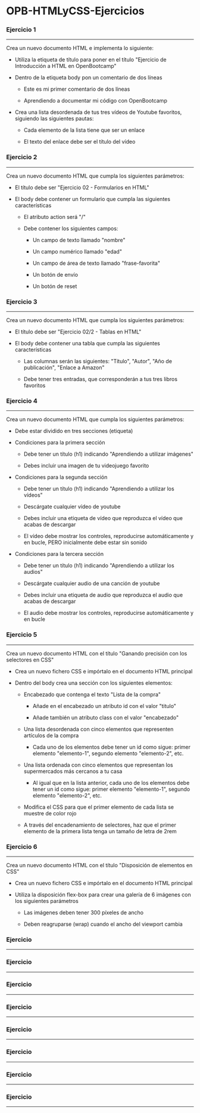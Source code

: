 # OPB-HTMLyCSS-Ejercicios

### Ejercicio 1
---

Crea un nuevo documento HTML e implementa lo siguiente:

- Utiliza la etiqueta de título para poner en el título "Ejercicio de Introducción a HTML en OpenBootcamp"

- Dentro de la etiqueta body pon un comentario de dos líneas

    - Este es mi primer comentario de dos líneas

    - Aprendiendo a documentar mi código con OpenBootcamp

- Crea una lista desordenada de tus tres vídeos de Youtube favoritos, siguiendo las siguientes pautas:

    - Cada elemento de la lista tiene que ser un enlace

    - El texto del enlace debe ser el título del vídeo


### Ejercicio 2
---
Crea un nuevo documento HTML que cumpla los siguientes parámetros:

- El título debe ser "Ejercicio 02 - Formularios en HTML"

- El body debe contener un formulario que cumpla las siguientes características

    - El atributo action será "/"

    - Debe contener los siguientes campos:

        - Un campo de texto llamado "nombre"

        - Un campo numérico llamado "edad"

        - Un campo de área de texto llamado "frase-favorita"

        - Un botón de envío

        - Un botón de reset

### Ejercicio 3
---
Crea un nuevo documento HTML que cumpla los siguientes parámetros:

- El título debe ser "Ejercicio 02/2 - Tablas en HTML"

- El body debe contener una tabla que cumpla las siguientes características

    - Las columnas serán las siguientes: "Título", "Autor", "Año de publicación", "Enlace a Amazon"

    - Debe tener tres entradas, que corresponderán a tus tres libros favoritos

### Ejercicio 4
---
Crea un nuevo documento HTML que cumpla los siguientes parámetros:

- Debe estar dividido en tres secciones (etiqueta)

- Condiciones para la primera sección

    - Debe tener un título (h1) indicando "Aprendiendo a utilizar imágenes"

    - Debes incluir una imagen de tu videojuego favorito

- Condiciones para la segunda sección

    - Debe tener un título (h1) indicando "Aprendiendo a utilizar los vídeos"

    - Descárgate cualquier vídeo de youtube

    - Debes incluir una etiqueta de vídeo que reproduzca el vídeo que acabas de descargar

    - El vídeo debe mostrar los controles, reproducirse automáticamente y en bucle, PERO inicialmente debe estar sin sonido

- Condiciones para la tercera sección

    - Debe tener un título (h1) indicando "Aprendiendo a utilizar los audios"

    - Descárgate cualquier audio de una canción de youtube

    - Debes incluir una etiqueta de audio que reproduzca el audio que acabas de descargar

    - El audio debe mostrar los controles, reproducirse automáticamente y en bucle

### Ejercicio 5
---
Crea un nuevo documento HTML con el título "Ganando precisión con los selectores en CSS"

- Crea un nuevo fichero CSS e impórtalo en el documento HTML principal

- Dentro del body crea una sección con los siguientes elementos:

    - Encabezado que contenga el texto "Lista de la compra"

        - Añade en el encabezado un atributo id con el valor "titulo"

        - Añade también un atributo class con el valor "encabezado"

    - Una lista desordenada con cinco elementos que representen artículos de la compra

        - Cada uno de los elementos debe tener un id como sigue: primer elemento "elemento-1", segundo elemento "elemento-2", etc.

    - Una lista ordenada con cinco elementos que representan los supermercados más cercanos a tu casa

        - Al igual que en la lista anterior, cada uno de los elementos debe tener un id como sigue: primer elemento "elemento-1", segundo elemento "elemento-2", etc.

    - Modifica el CSS para que el primer elemento de cada lista se muestre de color rojo

    - A través del encadenamiento de selectores, haz que el primer elemento de la primera lista tenga un tamaño de letra de 2rem
### Ejercicio  6
---

Crea un nuevo documento HTML con el título "Disposición de elementos en CSS"

- Crea un nuevo fichero CSS e impórtalo en el documento HTML principal

- Utiliza la disposición flex-box para crear una galería de 6 imágenes con los siguientes parámetros

    - Las imágenes deben tener 300 píxeles de ancho

    - Deben reagruparse (wrap) cuando el ancho del viewport cambia

### Ejercicio 
---

### Ejercicio 
---

### Ejercicio 
---

### Ejercicio 
---

### Ejercicio 
---

### Ejercicio 
---

### Ejercicio 
---

### Ejercicio 
---

